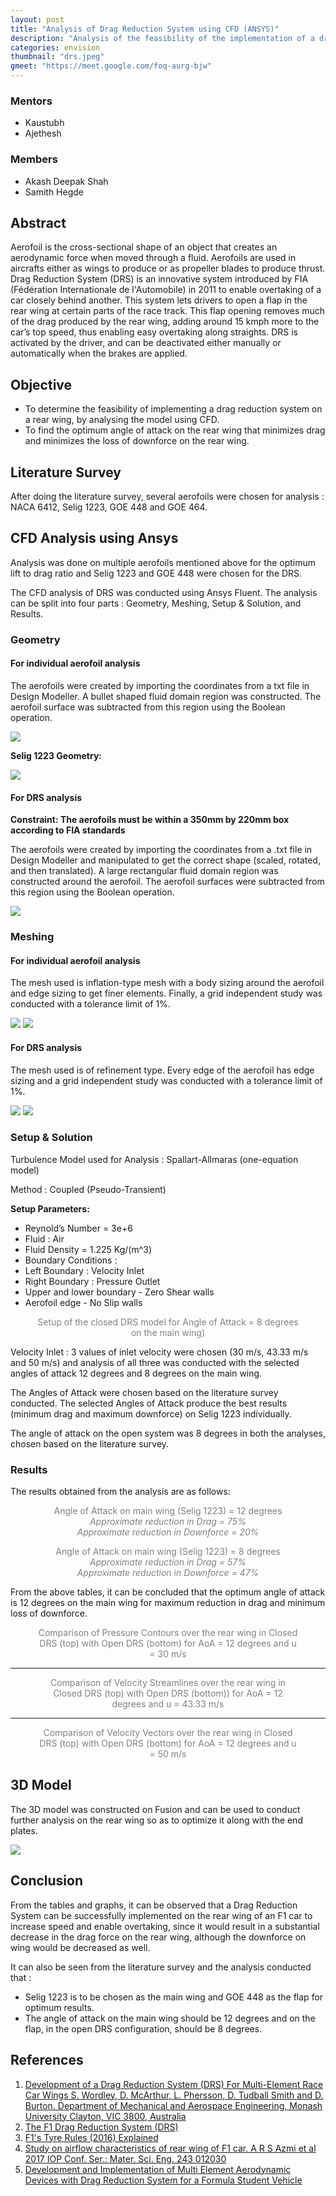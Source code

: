 ```yaml
---
layout: post
title: "Analysis of Drag Reduction System using CFD (ANSYS)"
description: "Analysis of the feasibility of the implementation of a drag reduction  system on the rear wing of a car using CFD ANSYS"
categories: envision
thumbnail: "drs.jpeg"
gmeet: "https://meet.google.com/foq-aurg-bjw"
---
```


### Mentors
* Kaustubh
* Ajethesh


### Members
* Akash Deepak Shah
* Samith Hegde

## Abstract

Aerofoil is the cross-sectional shape of an object that creates an aerodynamic force when moved through a fluid.
Aerofoils are used in aircrafts either as wings to produce or as propeller blades to produce thrust.
Drag Reduction System (DRS) is an innovative system introduced by FIA (Fédération Internationale de l'Automobile) in 2011 to enable overtaking of a car closely behind another. This system lets drivers to open a flap in the rear wing at certain parts of the race track. This flap opening removes much of the drag produced by the rear wing, adding around 15 kmph more to the car’s top speed, thus enabling easy overtaking along straights.
DRS is activated by the driver, and can be deactivated either manually or automatically when the brakes are applied.

## Objective
- To determine the feasibility of implementing a drag reduction system on a rear wing, by analysing the model using CFD.
- To find the optimum angle of attack on the rear wing that minimizes drag and minimizes the loss of downforce on the rear wing.


## Literature Survey


After doing the literature survey, several aerofoils were chosen for analysis : NACA 6412, Selig 1223, GOE 448 and GOE 464.


## CFD Analysis using Ansys

Analysis was done on multiple aerofoils mentioned above for the optimum lift to drag ratio and Selig 1223 and GOE 448 were chosen for the DRS.

The CFD analysis of DRS was conducted using Ansys Fluent. The analysis can be split
into four parts : Geometry, Meshing, Setup & Solution, and Results.


### Geometry


#### For individual aerofoil analysis


The aerofoils were created by importing the coordinates from a txt file in Design Modeller. A bullet shaped fluid domain region was constructed. The aerofoil surface was subtracted from this region using the Boolean operation.

![](/virtual-expo/assets/img/envision/piston/DRS_1.png)

**Selig 1223 Geometry:**

![](/virtual-expo/assets/img/envision/piston/DRS_2.png)

#### For DRS analysis

**Constraint: The aerofoils must be within a 350mm by 220mm box according to FIA standards**

The aerofoils were created by importing the coordinates from a .txt file in Design Modeller and manipulated to get the correct shape (scaled, rotated, and then translated). A large rectangular fluid domain region was constructed around the aerofoil. The aerofoil surfaces were subtracted from this region using the Boolean operation.

![](/virtual-expo/assets/img/envision/piston/drs-geometry.jpeg)

### Meshing

#### For individual aerofoil analysis

The mesh used is inflation-type mesh with a body sizing around the aerofoil and edge sizing to get finer elements. Finally, a grid independent study was conducted with a tolerance limit of 1%.

![](/virtual-expo/assets/img/envision/piston/DRS_7.png) 
![](/virtual-expo/assets/img/envision/piston/DRS_8.png)


#### For DRS analysis


The mesh used is of refinement type. Every edge of the aerofoil has edge sizing and a grid independent study was conducted with a tolerance limit of 1%.

![](/virtual-expo/assets/img/envision/piston/drs-mesh1.jpeg)
![](/virtual-expo/assets/img/envision/piston/drs-mesh2.jpeg)


### Setup & Solution


Turbulence Model used for Analysis : Spallart-Allmaras (one-equation model)

Method : Coupled (Pseudo-Transient)

**Setup Parameters:**

- Reynold’s Number = 3e+6
- Fluid : Air
- Fluid Density = 1.225 Kg/(m^3)
- Boundary Conditions :
- Left Boundary : Velocity Inlet
- Right Boundary : Pressure Outlet
- Upper and lower boundary - Zero Shear walls
- Aerofoil edge - No Slip walls

<figure class="image" style="text-align: center; color: gray;"><img src="/virtual-expo/assets/img/envision/piston/DRS_13.png" alt="">Setup of the closed DRS model for Angle of Attack = 8 degrees on the main wing)</figure>

Velocity Inlet : 3 values of inlet velocity were chosen (30 m/s, 43.33 m/s and 50 m/s) and analysis of all three was conducted with the selected angles of attack 12 degrees and 8 degrees on the main wing.

The Angles of Attack were chosen based on the literature survey conducted. The selected Angles of Attack produce the best results (minimum drag and maximum downforce) on Selig 1223 individually.

The angle of attack on the open system was 8 degrees in both the analyses, chosen based on the literature survey.

### Results


The results obtained from the analysis are as follows:

<figure class="image" style="text-align: center; color: gray;"><img src="/virtual-expo/assets/img/envision/piston/DRS_14.png" alt="">Angle of Attack on main wing (Selig 1223) = 12 degrees<br><em>Approximate reduction in Drag = 75%</em><br><em>Approximate reduction in Downforce = 20%</em></figure>

<figure class="image" style="text-align: center; color: gray;"><img src="/virtual-expo/assets/img/envision/piston/DRS_15.png" alt="">Angle of Attack on main wing (Selig 1223) = 8 degrees<br><em>Approximate reduction in Drag = 57%</em><br><em>Approximate reduction in Downforce = 47%</em></figure>

From the above tables, it can be concluded that the optimum angle of attack is 12 degrees on the main wing for maximum reduction in drag and minimum loss of downforce.

<figure class="image" style="text-align: center; color: gray;"><img src="/virtual-expo/assets/img/envision/piston/DRS_16.png" alt=""><img src="/virtual-expo/assets/img/envision/piston/DRS_17.png" alt="">Comparison of Pressure Contours over the rear wing in Closed DRS (top) with Open DRS (bottom) for AoA = 12 degrees and u = 30 m/s</figure>

<hr>

<figure class="image" style="text-align: center; color: gray;"><img src="/virtual-expo/assets/img/envision/piston/DRS_18.png" alt=""><img src="/virtual-expo/assets/img/envision/piston/DRS_19.png" alt="">Comparison of Velocity Streamlines over the rear wing in Closed DRS (top) with Open DRS (bottom)) for AoA = 12 degrees and u = 43.33 m/s</figure>

<hr>

<figure class="image" style="text-align: center; color: gray;"><img src="/virtual-expo/assets/img/envision/piston/DRS_20.png" alt=""><img src="/virtual-expo/assets/img/envision/piston/DRS_21.png" alt="">Comparison of Velocity Vectors over the rear wing in Closed DRS (top) with Open DRS (bottom) for AoA = 12 degrees and u = 50 m/s</figure>

## 3D Model

The 3D model was constructed on Fusion and can be used to conduct further analysis on the rear wing so as to optimize it along with the end plates.

![](/virtual-expo/assets/img/envision/piston/drs-3d-model.jpeg)

## Conclusion

From the tables and graphs, it can be observed that a Drag Reduction System can be successfully implemented on the rear wing of an F1 car to increase speed and enable overtaking, since it would result in a substantial decrease in the drag force on the rear wing, although the downforce on wing would be decreased as well.

It can also be seen from the literature survey and the analysis conducted that :

- Selig 1223 is to be chosen as the main wing and GOE 448 as the flap for optimum results.
- The angle of attack on the main wing should be 12 degrees and on the flap, in the open DRS configuration, should be 8 degrees.


## References

1. [Development of a Drag Reduction System (DRS) For Multi-Element Race Car Wings S. Wordley, D. McArthur, L. Phersson, D. Tudball Smith and D. Burton. Department of Mechanical and Aerospace Engineering, Monash University Clayton, VIC 3800, Australia](https://people.eng.unimelb.edu.au/imarusic/proceedings/19/387.pdf)
2. [The F1 Drag Reduction System (DRS)](https://www.linkedin.com/pulse/f1-drag-reduction-system-drs-patrick-hanley/)
3. [F1's Tyre Rules (2016) Explained](https://www.youtube.com/watch?v=kgERH1gWF1s&list=PLmDnFwFiSne7glk4sSO5OaVeVP_ggfvgF&ab_channel=ChainBear)
4. [Study on airflow characteristics of rear wing of F1 car. A R S Azmi et al 2017 IOP Conf. Ser.: Mater. Sci. Eng. 243 012030](https://www.researchgate.net/publication/320104460_Study_on_airflow_characteristics_of_rear_wing_of_F1_car)
5. [Development and Implementation of Multi Element Aerodynamic Devices with Drag Reduction System for a Formula Student Vehicle](https://drive.google.com/file/d/1oc6o_tRGWOaozSKG6Bgfh1DoeHJXNZde/view?usp=sharing)